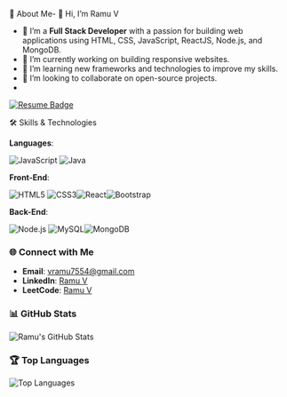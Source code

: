  🚀 About Me-
👋 Hi, I’m Ramu V
- 👀 I’m a **Full Stack Developer** with a passion for building web applications using HTML, CSS, JavaScript, ReactJS, Node.js, and MongoDB.
- 🔭 I’m currently working on building responsive websites.
- 🌱 I’m learning new frameworks and technologies to improve my skills.
- 👯 I’m looking to collaborate on open-source projects.
- 
 [![Resume Badge](https://img.shields.io/badge/Resume-View-blue?style=flat-square&logo=readthedocs)](https://drive.google.com/file/d/1tGnxO2SL76msg2o8jZrXt64zXIvzAZHG/view?usp=drive_link)
 
🛠️ Skills & Technologies

**Languages**: 

  ![JavaScript](https://img.icons8.com/color/48/000000/javascript.png)  ![Java](https://img.icons8.com/color/48/000000/java-coffee-cup-logo.png) 
 
  
**Front-End**:

 ![HTML5](https://img.icons8.com/color/48/000000/html-5.png) ![CSS3](https://img.icons8.com/color/48/000000/css3.png)![React](https://img.icons8.com/color/48/000000/react-native.png)![Bootstrap](https://img.icons8.com/color/48/000000/bootstrap.png)
 

**Back-End**:

 ![Node.js](https://img.icons8.com/color/48/000000/nodejs.png) ![MySQL](https://img.icons8.com/color/48/000000/mysql-logo.png)![MongoDB](https://img.icons8.com/color/48/000000/mongodb.png)  

### 🌐 Connect with Me
- **Email**: [vramu7554@gmail.com](mailto:vramu7554@gmail.com)
- **LinkedIn**: [Ramu V](https://www.linkedin.com/in/ramu-v-3274452a0)
- **LeetCode**: [Ramu V](https://leetcode.com/u/ramu_v_/)

### 📊 GitHub Stats
![Ramu's GitHub Stats](https://github-readme-stats.vercel.app/api?username=Ramu148&show_icons=true&theme=radical)

### 🏆 Top Languages
![Top Languages](https://github-readme-stats.vercel.app/api/top-langs/?username=Ramu148&layout=compact&theme=radical)







<!---
Ramu148/Ramu148 is a ✨ special ✨ repository because its `README.md` (this file) appears on your GitHub profile.
You can click the Preview link to take a look at your changes.
--->
